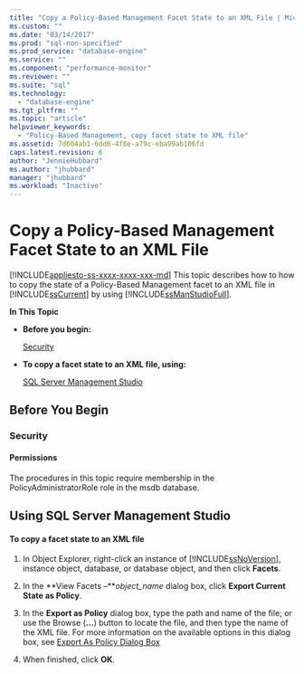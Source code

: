 ```yaml
---
title: "Copy a Policy-Based Management Facet State to an XML File | Microsoft Docs"
ms.custom: ""
ms.date: "03/14/2017"
ms.prod: "sql-non-specified"
ms.prod_service: "database-engine"
ms.service: ""
ms.component: "performance-monitor"
ms.reviewer: ""
ms.suite: "sql"
ms.technology: 
  - "database-engine"
ms.tgt_pltfrm: ""
ms.topic: "article"
helpviewer_keywords: 
  - "Policy-Based Management, copy facet state to XML file"
ms.assetid: 7d604ab1-6dd6-4f8e-a79c-eba99ab106fd
caps.latest.revision: 6
author: "JennieHubbard"
ms.author: "jhubbard"
manager: "jhubbard"
ms.workload: "Inactive"
---
```

# Copy a Policy-Based Management Facet State to an XML File
[!INCLUDE[appliesto-ss-xxxx-xxxx-xxx-md](../../includes/appliesto-ss-xxxx-xxxx-xxx-md.md)]
  This topic describes how to how to copy the state of a Policy-Based Management facet to an XML file in [!INCLUDE[ssCurrent](../../includes/sscurrent-md.md)] by using [!INCLUDE[ssManStudioFull](../../includes/ssmanstudiofull-md.md)].  
  
 **In This Topic**  
  
-   **Before you begin:**  
  
     [Security](#Security)  
  
-   **To copy a facet state to an XML file, using:**  
  
     [SQL Server Management Studio](#SSMSProcedure)  
  
##  <a name="BeforeYouBegin"></a> Before You Begin  
  
###  <a name="Security"></a> Security  
  
####  <a name="Permissions"></a> Permissions  
 The procedures in this topic require membership in the PolicyAdministratorRole role in the msdb database.  
  
##  <a name="SSMSProcedure"></a> Using SQL Server Management Studio  
  
#### To copy a facet state to an XML file  
  
1.  In Object Explorer, right-click an instance of [!INCLUDE[ssNoVersion](../../includes/ssnoversion-md.md)], instance object, database, or database object, and then click **Facets**.  
  
2.  In the **View Facets –***object_name* dialog box, click **Export Current State as Policy**.  
  
3.  In the **Export as Policy** dialog box, type the path and name of the file; or use the Browse (**...**) button to locate the file, and then type the name of the XML file. For more information on the available options in this dialog box, see [Export As Policy Dialog Box](../../relational-databases/policy-based-management/export-as-policy-dialog-box.md)  
  
4.  When finished, click **OK**.  
  
  

